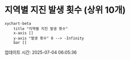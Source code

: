 # 지역별 지진 발생 횟수 (상위 10개)

```mermaid
xychart-beta
    title "지역별 지진 발생 횟수"
    x-axis []
    y-axis "발생 횟수" 0 --> -Infinity
    bar []
```

업데이트 시간: 2025-07-04 06:05:36
